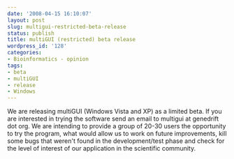 ```yaml
---
date: '2008-04-15 16:10:07'
layout: post
slug: multigui-restricted-beta-release
status: publish
title: multiGUI (restricted) beta release
wordpress_id: '128'
categories:
- Bioinformatics - opinion
tags:
- beta
- multiGUI
- release
- Windows
---
```


We are releasing multiGUI (Windows Vista and XP) as a limited beta. If you are interested in trying the software send an email to multigui at genedrift dot org. We are intending to provide a group of 20-30 users the opportunity to try the program, what would allow us to work on future improvements, kill some bugs that weren't found in the development/test phase and check for the level of interest of our application in the scientific community.
